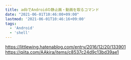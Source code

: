 ```yaml
---
title: adbでAndroidの静止画・動画を取るコマンド
date: "2021-06-01T10:46:00+09:00"
lastmod: '2021-06-01T10:46:16+09:00'
tags:
  - 'Android'
  - 'shell'
---
```


<https://littlewing.hatenablog.com/entry/2016/12/20/133901>
<https://qiita.com/AAkira/items/c8537c24d9c13bd39ae1>
